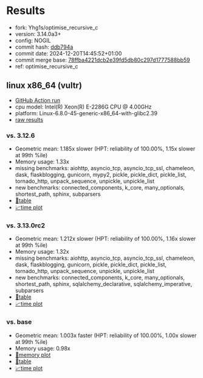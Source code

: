 # Results

- fork: Yhg1s/optimise_recursive_c
- version: 3.14.0a3+
- config: NOGIL
- commit hash: [ddb794a](https://github.com/Yhg1s/cpython/commit/ddb794a)
- commit date: 2024-12-20T14:45:52+01:00
- commit merge base: [78ffba4221dcb2e39fd5db80c297d1777588bb59](https://github.com/python/cpython/commit/78ffba4221dcb2e39fd5db80c297d1777588bb59)
- ref: optimise_recursive_c

## linux x86_64 (vultr)

- [GitHub Action run](https://github.com/facebookexperimental/free-threading-benchmarking/actions/runs/12434814924)
- cpu model: Intel(R) Xeon(R) E-2286G CPU @ 4.00GHz
- platform: Linux-6.8.0-45-generic-x86_64-with-glibc2.39
- [raw results](bm-20241220-vultr-x86_64-Yhg1s-optimise_recursive_c-3.14.0a3%2B-ddb794a.json)

### vs. 3.12.6

- Geometric mean: 1.185x slower (HPT: reliability of 100.00%, 1.15x slower at 99th %ile)
- Memory usage: 1.33x
- missing benchmarks: aiohttp, asyncio_tcp, asyncio_tcp_ssl, chameleon, dask, flaskblogging, gunicorn, mypy2, pickle, pickle_dict, pickle_list, tornado_http, unpack_sequence, unpickle, unpickle_list
- new benchmarks: connected_components, k_core, many_optionals, shortest_path, sphinx, subparsers
- [📄table](bm-20241220-vultr-x86_64-Yhg1s-optimise_recursive_c-3.14.0a3%2B-ddb794a-vs-3.12.6.md)
- [📈time plot](bm-20241220-vultr-x86_64-Yhg1s-optimise_recursive_c-3.14.0a3%2B-ddb794a-vs-3.12.6.svg)

### vs. 3.13.0rc2

- Geometric mean: 1.212x slower (HPT: reliability of 100.00%, 1.16x slower at 99th %ile)
- Memory usage: 1.32x
- missing benchmarks: aiohttp, asyncio_tcp, asyncio_tcp_ssl, chameleon, dask, flaskblogging, gunicorn, pickle, pickle_dict, pickle_list, tornado_http, unpack_sequence, unpickle, unpickle_list
- new benchmarks: connected_components, k_core, many_optionals, shortest_path, sphinx, sqlalchemy_declarative, sqlalchemy_imperative, subparsers
- [📄table](bm-20241220-vultr-x86_64-Yhg1s-optimise_recursive_c-3.14.0a3%2B-ddb794a-vs-3.13.0rc2.md)
- [📈time plot](bm-20241220-vultr-x86_64-Yhg1s-optimise_recursive_c-3.14.0a3%2B-ddb794a-vs-3.13.0rc2.svg)

### vs. base

- Geometric mean: 1.003x faster (HPT: reliability of 100.00%, 1.00x slower at 99th %ile)
- Memory usage: 0.98x
- [🧠memory plot](bm-20241220-vultr-x86_64-Yhg1s-optimise_recursive_c-3.14.0a3%2B-ddb794a-vs-base-mem.svg)
- [📄table](bm-20241220-vultr-x86_64-Yhg1s-optimise_recursive_c-3.14.0a3%2B-ddb794a-vs-base.md)
- [📈time plot](bm-20241220-vultr-x86_64-Yhg1s-optimise_recursive_c-3.14.0a3%2B-ddb794a-vs-base.svg)

